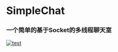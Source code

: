 # SimpleChat
### 一个简单的基于Socket的多线程聊天室

[![test](https://img.shields.io/circleci/build/github/jaryarbn/SimpleChat/master?logo=circleci)](https://app.circleci.com/pipelines/github/jaryarbn/SimpleChat)

